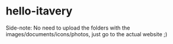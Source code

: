 # hello-itavery

Side-note: No need to upload the folders with the images/documents/icons/photos, just go to the actual website ;)
